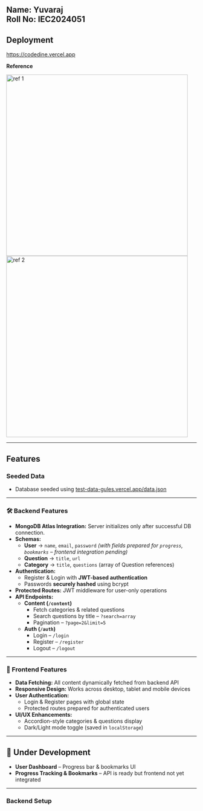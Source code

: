 Name: Yuvaraj  
**Roll No:** IEC2024051
--
## Deployment
https://codedine.vercel.app

**Reference**

<img width="480" height="" alt="ref 1" src="https://github.com/user-attachments/assets/450d5c3f-f717-40c2-840c-835574fe09b7" />
<img width="480" height="" alt="ref 2" src="https://github.com/user-attachments/assets/b257ea94-81ec-45ef-a4e6-7c58e003d095" />

---

##  Features

###  Seeded Data
- Database seeded using [test-data-gules.vercel.app/data.json](https://test-data-gules.vercel.app/data.json)

---

### 🛠 Backend Features
- **MongoDB Atlas Integration:** Server initializes only after successful DB connection.  
- **Schemas:**
  - **User** → `name`, `email`, `password` *(with fields prepared for `progress`, `bookmarks` – frontend integration pending)*  
  - **Question** → `title`, `url`  
  - **Category** → `title`, `questions` (array of Question references)  
- **Authentication:**
  - Register & Login with **JWT-based authentication**  
  - Passwords **securely hashed** using bcrypt  
- **Protected Routes:** JWT middleware for user-only operations  
- **API Endpoints:**
  - **Content (`/content`)**
    - Fetch categories & related questions  
    - Search questions by title – `?search=array`  
    - Pagination – `?page=2&limit=5`  
  - **Auth (`/auth`)**
    - Login – `/login`  
    - Register – `/register`  
    - Logout – `/logout`  

---

### 🎨 Frontend Features
- **Data Fetching:** All content dynamically fetched from backend API  
- **Responsive Design:** Works across desktop, tablet and mobile devices  
- **User Authentication:**  
  - Login & Register pages with global state  
  - Protected routes prepared for authenticated users  
- **UI/UX Enhancements:**  
  - Accordion-style categories & questions display  
  - Dark/Light mode toggle (saved in `localStorage`)  

---

## 🚧 Under Development
- **User Dashboard** – Progress bar & bookmarks UI  
- **Progress Tracking & Bookmarks** – API is ready but frontend not yet integrated   

---

### Backend Setup
